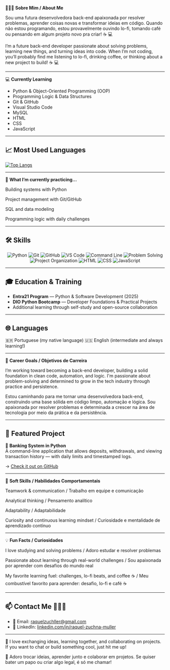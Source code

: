 👩🏻‍💻 **Sobre Mim / About Me**

Sou uma futura desenvolvedora back-end apaixonada por resolver problemas, aprender coisas novas e transformar ideias em código.
Quando não estou programando, estou provavelmente ouvindo lo-fi, tomando café ou pensando em algum projeto novo pra criar! ☕ 💻

I’m a future back-end developer passionate about solving problems, learning new things, and turning ideas into code.
When I’m not coding, you’ll probably find me listening to lo-fi, drinking coffee, or thinking about a new project to build! ☕ 💻

---

💻 **Currently Learning**

- Python & Object-Oriented Programming (OOP)  
- Programming Logic & Data Structures  
- Git & GitHub  
- Visual Studio Code  
- MySQL  
- HTML  
- CSS  
- JavaScript

---

## 📈 Most Used Languages

[![Top Langs](https://github-readme-stats.vercel.app/api/top-langs/?username=RaquelZuchnaMuller&layout=compact)](https://github.com/RaquelZuchnaMuller/github-readme-stats)

---

🧠 **What I’m currently practicing...**

Building systems with Python

Project management with Git/GitHub

SQL and data modeling

Programming logic with daily challenges

---

## 🛠️ Skills

<p align="center">
  <img src="https://img.shields.io/badge/Python-3776AB?style=for-the-badge&logo=python&logoColor=white" alt="Python"/>
  <img src="https://img.shields.io/badge/Git-F05032?style=for-the-badge&logo=git&logoColor=white" alt="Git"/>
  <img src="https://img.shields.io/badge/GitHub-181717?style=for-the-badge&logo=github&logoColor=white" alt="GitHub"/>
  <img src="https://img.shields.io/badge/VS%20Code-007ACC?style=for-the-badge&logo=visual-studio-code&logoColor=white" alt="VS Code"/>
  <img src="https://img.shields.io/badge/Command%20Line-555555?style=for-the-badge&logo=gnubash&logoColor=white" alt="Command Line"/>
  <img src="https://img.shields.io/badge/Problem%20Solving-FFA500?style=for-the-badge&logo=codeforces&logoColor=white" alt="Problem Solving"/>
  <img src="https://img.shields.io/badge/Project%20Organization-9ACD32?style=for-the-badge&logo=notion&logoColor=white" alt="Project Organization"/>
  <img src="https://img.shields.io/badge/HTML-E34F26?style=for-the-badge&logo=html5&logoColor=white" alt="HTML"/>
  <img src="https://img.shields.io/badge/CSS-1572B6?style=for-the-badge&logo=css3&logoColor=white" alt="CSS"/>
  <img src="https://img.shields.io/badge/JavaScript-F7DF1E?style=for-the-badge&logo=javascript&logoColor=black" alt="JavaScript"/>
</p>

---

## 🎓 Education & Training

- **Entra21 Program** — Python & Software Development (2025)  
- **DIO Python Bootcamp** — Developer Foundations & Practical Projects  
- Additional learning through self-study and open-source collaboration

---

## 🌐 Languages
🇧🇷 Portuguese (my native language)
🇺🇸 English (intermediate and always learning!)

---

🎯 **Career Goals / Objetivos de Carreira**

I’m working toward becoming a back-end developer, building a solid foundation in clean code, automation, and logic.
I'm passionate about problem-solving and determined to grow in the tech industry through practice and persistence.

Estou caminhando para me tornar uma desenvolvedora back-end, construindo uma base sólida em código limpo, automação e lógica.
Sou apaixonada por resolver problemas e determinada a crescer na área de tecnologia por meio da prática e da persistência.

---

## 🧪 Featured Project

🔹 **Banking System in Python**  
A command-line application that allows deposits, withdrawals, and viewing transaction history — with daily limits and timestamped logs.

→ [Check it out on GitHub](https://github.com/RaquelZuchnaMuller/Criando-um-Sistema-Banc-rio-com-Python)

---

🤝 **Soft Skills / Habilidades Comportamentais**

Teamwork & communication / Trabalho em equipe e comunicação

Analytical thinking / Pensamento analítico

Adaptability / Adaptabilidade

Curiosity and continuous learning mindset / Curiosidade e mentalidade de aprendizado contínuo

---

💡 **Fun Facts / Curiosidades**

I love studying and solving problems / Adoro estudar e resolver problemas

Passionate about learning through real-world challenges / Sou apaixonada por aprender com desafios do mundo real

My favorite learning fuel: challenges, lo-fi beats, and coffee ☕ / Meu combustível favorito para aprender: desafio, lo-fi e café ☕

---

## 📫 Contact Me 👩🏻‍💻

- 📧 Email: [raquelzuchller@gmail.com](mailto:raquelzuchller@gmail.com)  
- 💼 LinkedIn: [linkedin.com/in/raquel-zuchna-muller](https://www.linkedin.com)

---

💬 I love exchanging ideas, learning together, and collaborating on projects. If you want to chat or build something cool, just hit me up!

💬 Adoro trocar ideias, aprender junto e colaborar em projetos. Se quiser bater um papo ou criar algo legal, é só me chamar!



